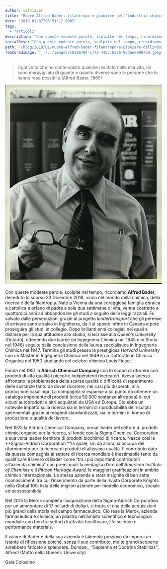 ```yaml
---
author: silviaver
title: "Muore Alfred Bader: filantropo e pioniere dell’industria chimica"
date: "2019-01-07T06:51:12.000Z"
tags:
  - "articoli"
description: "Con queste modeste parole, scolpite nel tempo, ricordiamo Alfred Bader, deceduto lo scorso 23 Dicembre 2018, icona nel mondo della chimica, della ricerca e della filantropia. Nato a Vienna da una coraggiosa famiglia ebraica e cattolica e orfano di padre a sole due settimane di vita, venne costretto a quattordici anni ad abbandonare gli studi a seguito delle leggi razziali. Fu salvato dalle persecuzioni grazie al progetto kindertransport che gli permise di arrivare sano e salvo in Inghilterra, da lì si spostò infine in Canada e poté proseguire gli studi in collegio. Dopo brillanti anni collegiali nei quali si distinse per la sua attitudine allo studio, si iscrisse alla Queen’s University (Ontario), ottenendo due lauree (in Ingegneria Chimica nel 1945 e in Storia nel 1946) seguite dalla conclusione della laurea specialistica in Ingegneria Chimica nel 1947. Termina gli studi presso la prestigiosa Harvard University con un Master in Ingegneria Chimica nel 1949 e un Dottorato in Chimica Organica nel 1950 studiando col celebre chimico Louis Fieser."
socialDesc: "Con queste modeste parole, scolpite nel tempo, ricordiamo Alfred Bader, deceduto lo scorso 23 Dicembre 2018, icona nel mondo della chimica, della ricerca e della filantropia. Nato a Vienna da una coraggiosa famiglia ebraica e cattolica e orfano di padre a sole due settimane di vita, venne costretto a quattordici anni ad abbandonare gli studi a seguito delle leggi razziali. Fu salvato dalle persecuzioni grazie al progetto kindertransport che gli permise di arrivare sano e salvo in Inghilterra, da lì si spostò infine in Canada e poté proseguire gli studi in collegio. Dopo brillanti anni collegiali nei quali si distinse per la sua attitudine allo studio, si iscrisse alla Queen’s University (Ontario), ottenendo due lauree (in Ingegneria Chimica nel 1945 e in Storia nel 1946) seguite dalla conclusione della laurea specialistica in Ingegneria Chimica nel 1947. Termina gli studi presso la prestigiosa Harvard University con un Master in Ingegneria Chimica nel 1949 e un Dottorato in Chimica Organica nel 1950 studiando col celebre chimico Louis Fieser."
path: "/blog/2019/01/muore-alfred-bader-filantropo-e-pioniere-dellindustria-chimica/"
featuredImage: "../../images/c8206704-c773-445c-ba76-95daeee987b0.jpeg"
---
```


> Ogni volta che ho contemplato qualche risultato nella mia vita, mi sono meravigliato di quante e quanto diverse sono le persone che lo hanno reso possibile.(Alfred Bader, 1965)

![](../../images/95f0f6da-948c-4ecd-a08f-3ef3fa41be5d.jpeg)

Con queste modeste parole, scolpite nel tempo, ricordiamo **Alfred Bader**, deceduto lo scorso 23 Dicembre 2018, icona nel mondo della chimica, della ricerca e della filantropia. Nato a Vienna da una coraggiosa famiglia ebraica e cattolica e orfano di padre a sole due settimane di vita, venne costretto a quattordici anni ad abbandonare gli studi a seguito delle leggi razziali. Fu salvato dalle persecuzioni grazie al progetto _kindertransport_ che gli permise di arrivare sano e salvo in Inghilterra, da lì si spostò infine in Canada e poté proseguire gli studi in collegio. Dopo brillanti anni collegiali nei quali si distinse per la sua attitudine allo studio, si iscrisse alla _Queen’s University_ (Ontario), ottenendo due lauree (in Ingegneria Chimica nel 1945 e in Storia nel 1946) seguite dalla conclusione della laurea specialistica in Ingegneria Chimica nel 1947. Termina gli studi presso la prestigiosa _Harvard University_ con un Master in Ingegneria Chimica nel 1949 e un Dottorato in Chimica Organica nel 1950 studiando col celebre chimico Louis Fieser.

Fonda nel 1951 la **Aldrich Chemical Company** con lo scopo di rifornire con prodotti di alta qualità i piccoli e indipendenti ricercatori. Aveva spesso affrontato la problematica della scarsa qualità o difficoltà di reperimento delle sostanze tanto da dover ricorrere, nei casi più disperati, alla produzione casalinga. La compagnia si espanse a tal punto da ottenere un catalogo imponente di prodotti (circa 50.000 sostanze all’epoca) di cui alcuni autoprodotti e altri acquistati da USA ed Europa. Ciò ebbe un notevole impatto sulla ricerca sia in termini di riproducibilità dei risultati sperimentali grazie ai reagenti standardizzati, sia in termini di tempo di produzione e qualità del lavoro.

Nel 1975 la Aldrich Chemical Company, ormai leader nel settore di prodotti chimici organici per la ricerca, si fonde con la Sigma Chemical Corporation, a sua volta leader fornitore di prodotti biochimici di ricerca. Nasce così la **Sigma-Aldrich Corporation **la quale, sin da allora, si occupa del rifornimento per la ricerca di prodotti di altissima qualità. Il contributo dato da questa compagnia al settore di ricerca mondiale è inestimabile tanto da qualificare il lavoro di Bader come “tra i più importanti contributori all’azienda chimica” con premi quali la medaglia d’oro dell’_American Institute of Chemists_ e il _Pittcon Heritage Award,_ le maggiori gratificazioni in ambito chimico internazionale. La stessa azienda è stata insignita di ben sette riconoscimenti tra cui l’inserimento da parte della rivista Corporate Knights nella Global 100: lista delle migliori aziende per modello economico, sociale ed ecosostenibile.

Nel 2015 la Merck completa l’acquisizione della Sigma-Aldrich Corporation per un ammontare di 17 miliardi di dollari, si tratta di una delle acquisizioni più grandi della storia nel campo farmaceutico. Ciò rese la Merck, azienda farmaceutica e chimica, un pilastro nell’ambito scientifico e tecnologico mondiale con ben tre settori di attività: healthcare, life science e performance materials.

Il valore di Bader e della sua azienda è talmente prezioso da imporci un istante di riflessione poiché, senza il suo contributo, molte grandi scoperte avrebbero faticato a splendere. Dunque,_ “Sapientia et Doctrina Stabilitas”_ Alfred! (Motto della Queen’s University)

Gaia Colosimo
